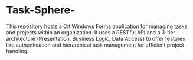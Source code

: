 # Task-Sphere-
This repository hosts a C# Windows Forms application for managing tasks and projects within an organization. It uses a RESTful API and a 3-tier architecture (Presentation, Business Logic, Data Access) to offer features like authentication and hierarchical task management for efficient project handling.
